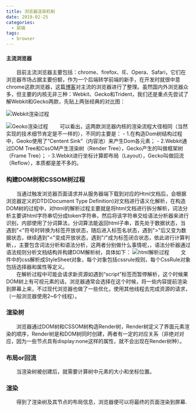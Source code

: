 ```yaml
---
title: 浏览器渲染机制
date: 2019-02-25
categories:
  - 前端
tags:
  - browser
---
```


#### 主流浏览器
&emsp;&emsp;目前主流浏览器主要包括：chrome、firefox、IE、Opera、Safari，它们在浏览器市场占据主要份额，作为一个后端转学前端的新手，在开发时就很中意chrome这款浏览器，这篇[博客](https://blog.csdn.net/firebird_one/article/details/81272539)对主流的浏览器进行了整理。虽然国内外浏览器众多，但主要的内核无非三种：Webkit、Gecko和Trident，我们还是重点先尝试了解Webkit和Gecko两款，先贴上两张经典的对比图：

![Webkit渲染过程](http://pna6f31xd.bkt.clouddn.com/2019-02-25%5B%E6%B5%8F%E8%A7%88%E5%99%A8%E6%B8%B2%E6%9F%93%E6%9C%BA%E5%88%B601%5D.png)

![Geoko渲染过程](http://pna6f31xd.bkt.clouddn.com/2019-02-25%5B%E6%B5%8F%E8%A7%88%E5%99%A8%E6%B8%B2%E6%9F%93%E6%9C%BA%E5%88%B602%5D.png)
&emsp;&emsp;可以看出，这两款浏览器内核的渲染流程大径相同（当然实现的技术细节肯定是不一样的），不同的主要是：
	- 1.在构造Dom树结构过程中，Geoko使用了“Centent Sink”（内容池）来产生Dom各元素；
	- 2.Webkit通过DOM Tree和CssOM产生渲染树（Render Tree），Gecko产生的叫做框架树（Frame Tree）； 
	- 3.Webkit进行坐标计算即布局（Layout），Gecko叫做回流（Reflow），本质都是差不多的。

### 构建DOM树和CSSOM树过程
&emsp;&emsp;当通过触发浏览器页面请求并从服务器端下载到对应的Html文档后，会根据浏览器定义的DTD(Document Type Definition)对文档进行语义化解析，在构造DOM树的过程中，对html的解析过程主要就是将html文档进行拆分解析，词法分析主要讲html字符串切分成token字符串，然后将该字符串交给语法分析器来进行识别，内部使用了分词算法，分词算法能返回html子串，首先处于数据状态，当遇到"<"符号时转换为标签开放状态，随后进入标签名状态，遇到">"后又变为数据状态，继续遇到"<"变成开放状态，遇到"/"成为标签闭合状态，依此进行计算判断，，主要包含词法分析和语法分析，这两者分别做什么事情呢，，语法分析器通过语法规则分析文档结构并构建DOM解析树，具体如下： 
![html解析过程](http://pna6f31xd.bkt.clouddn.com/2019-02-25%5B%E6%B5%8F%E8%A7%88%E5%99%A8%E6%B8%B2%E6%9F%93%E6%9C%BA%E5%88%B603%5D.png) 
&emsp;&emsp;文件中的css解析成StyleSheet对象，每个对象包括cssrule规则，每个CssRule对象包括选择器和属性等定义。  
&emsp;&emsp;在解析过程中可能会请求新资源如遇到“script”标签而暂停解析，这个时候果DOM树上有可视元素的话，浏览器通常会选择在这个时候，将一些内容提前渲染到屏幕上来，不过现代浏览器也做了一些优化，使用其他线程去完成资源的请求，（一般浏览器使用2~6个线程）。

### 渲染树
&emsp;&emsp;浏览器通过DOM树和CSSOM树构造Render树，Render树定义了界面元素渲染的顺序，Render树是和DOM树同时创建，两者有一定的对应关系（非绝对对应，因为一些节点具有display:none这样的属性，就不会出现在Render树种）。

### 布局or回流
&emsp;&emsp;当渲染树被创建后，就需要计算树中元素的大小和坐标位置。

### 渲染
&emsp;&emsp;得到了渲染树及其节点的布局信息，浏览器便可以将最终的页面渲染到屏幕.